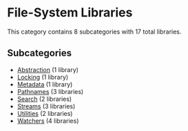 # File-System Libraries

This category contains 8 subcategories with 17 total libraries.

## Subcategories

- [Abstraction](Abstraction.md) (1 library)
- [Locking](Locking.md) (1 library)
- [Metadata](Metadata.md) (1 library)
- [Pathnames](Pathnames.md) (3 libraries)
- [Search](Search.md) (2 libraries)
- [Streams](Streams.md) (3 libraries)
- [Utilities](Utilities.md) (2 libraries)
- [Watchers](Watchers.md) (4 libraries)
